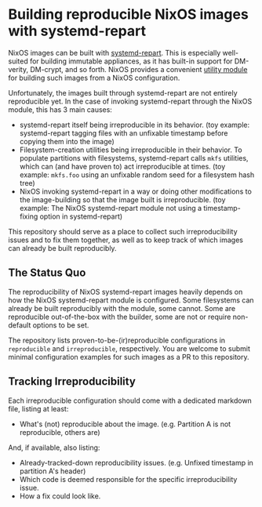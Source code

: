 # Building reproducible NixOS images with systemd-repart

NixOS images can be built with [systemd-repart](https://www.freedesktop.org/software/systemd/man/latest/systemd-repart.html). This is especially well-suited for building immutable appliances, as it has built-in support for DM-verity, DM-crypt, and so forth. NixOS provides a convenient [utility module](https://github.com/NixOS/nixpkgs/blob/master/nixos/modules/image/repart.nix) for building such images from a NixOS configuration.

Unfortunately, the images built through systemd-repart are not entirely reproducible yet. In the case of invoking systemd-repart through the NixOS module, this has 3 main causes:

- systemd-repart itself being irreproducible in its behavior. (toy example: systemd-repart tagging files with an unfixable timestamp before copying them into the image)
- Filesystem-creation utilities being irreproducible in their behavior. To populate partitions with filesystems, systemd-repart calls `mkfs` utilities, which can (and have proven to) act irreproducible at times. (toy example: `mkfs.foo` using an unfixable random seed for a filesystem hash tree)
- NixOS invoking systemd-repart in a way or doing other modifications to the image-building so that the image built is irreproducible. (toy example: The NixOS systemd-repart module not using a timestamp-fixing option in systemd-repart)

This repository should serve as a place to collect such irreproducibility issues and to fix them together, as well as to keep track of which images can already be built reproducibly.

## The Status Quo

The reproducibility of NixOS systemd-repart images heavily depends on how the NixOS systemd-repart module is configured. Some filesystems can already be built reproducibly with the module, some cannot. Some are reproducible out-of-the-box with the builder, some are not or require non-default options to be set.

The repository lists proven-to-be-(ir)reproducible configurations in `reproducible` and `irreproducible`, respectively. You are welcome to submit minimal configuration examples for such images as a PR to this repository.

## Tracking Irreproducibility

Each irreproducible configuration should come with a dedicated markdown file, listing at least:

- What's (not) reproducible about the image. (e.g. Partition A is not reproducible, others are)

And, if available, also listing:

- Already-tracked-down reproducibility issues. (e.g. Unfixed timestamp in partition A's header)
- Which code is deemed responsible for the specific irreproducibility issue.
- How a fix could look like.
